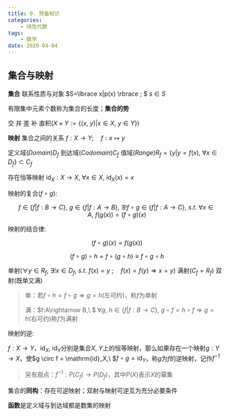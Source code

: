 ```yaml
---
title: 0. 预备知识
categories: 
	- 线性代数
tags: 
	- 数学
date: 2020-04-04
---
```

## 集合与映射

**集合** 联系性质与对象 $S=\lbrace x|p(x) \rbrace ; $  $s \in S$

有限集中元素个数称为集合的长度；**集合的势**

交 并 差 补 直积($X \times Y := \lbrace(x,\ y)|x \in X,\ y \in Y\rbrace$)

**映射** 集合之间的关系 $f:X \rightarrow Y;\quad f:x \mapsto y$

定义域($Domain$)$D_f$ 到达域($Codomain$)$C_f$ 值域($Range$)$R_f = \lbrace y|y=f(x),\ \forall x\in D_f\rbrace \subset C_f$

存在恒等映射 $\mathrm{id}_X:X \rightarrow X,\ \forall x \in X,\ \mathrm{id}_X(x)=x$

映射的复合($f \circ g$):

$$f\in \lbrace f|f:B \rightarrow C \rbrace ,\ g\in \lbrace f|f:A \rightarrow B \rbrace,\ \exists! f \circ g \in \lbrace f|f:A \rightarrow C \rbrace,\ s.t.\ \forall x \in A ,\  f(g(x))=(f \circ g)(x)$$

映射的结合律:

$$(f \circ g)(x)=f(g(x))$$

$$(f \circ g) \circ h = f \circ (g \circ h) \equiv f \circ g \circ h$$

单射($\forall y \in R_f ,\  \exists! x \in D_f ,\  s.t. \ f(x)=y\ ; \quad$$f(x)=f(y)\Rightarrow x=y$) 满射($C_f=R_f$) 双射(既单又满)

> 单：若$f \circ h = f \circ g \Rightarrow g = h$(左可约)，称$f$为单射
>
> 满：$f:A\rightarrow B,\ $ $\forall g,\ h\in \lbrace f|f:B\rightarrow C \rbrace ,\  g \circ f = h \circ f \Rightarrow g = h$(右可约)称$f$为满射

映射的逆:

$f:X\rightarrow Y$，$\mathrm{id}_X,\ \mathrm{id}_Y$分别是集合$X,\ Y$上的恒等映射，那么如果存在一个映射$g:Y\rightarrow X$，使$g \circ f = \mathrm{id}_X,\ $$f \circ g = \mathrm{id}_Y$，称$g$为$f$的逆映射，记作$f^{-1}$

> 另有观点：$f^{-1}:P(C_f)\rightarrow P(D_f)$，其中$P(X)$表示$X$的幂集

集合的**同构**：存在可逆映射；双射与映射可逆互为充分必要条件

**函数**是定义域与到达域都是数集的映射

